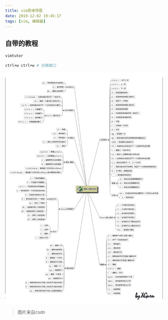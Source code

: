 ```yaml
---
title: vim思维导图
date: 2019-12-02 19:45:17
tags: [vim, 编辑器]
---
```


## 自带的教程

```sh
vimtutor
```

```sh
ctrl+w ctrl+w # 切换窗口
```

![vim mind](/images/vim-mind.jpg)
>图片来自csdn
